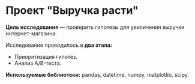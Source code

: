 # Проект "Выручка расти"
**Цель исследования —** проверить гипотезы для увеличения выручки интернет-магазина.

Исследование проводилось в **два этапа:**

- Приоритизация гипотез.
- Анализ A/B-теста.

**Используемые библиотеки:** pandas, datetime, numpy, matplotlib, scipy.
